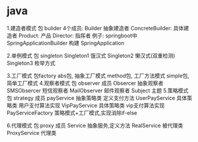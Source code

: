 # java
1.建造者模式 
    包 bulider
    4个成员:
        Builder 抽象建造者
        ConcreteBuilder: 具体建造者
        Product: 产品
        Director: 指挥者
    例子: springboot中 SpringApplicationBuilder 构建 SpringApplication

2.单例模式
    包 singleton
    Singleton1 饿汉式
    Singleton2 懒汉式(双重检测)
    Singleton3 枚举方式
    
3.工厂模式
    包factory
        abs包, 抽象工厂模式
        method包, 工厂方法模式
        simple包, 简单工厂模式
4.观察者模式
    包 observer
    成员
        Obsercer 抽象观察者
        SMSObsercer 短信观察者
        MailObserver 邮件观察者
        Subject 主题
5.策略模式
    包 strategy
    成员
        payService      抽象策略类 定义支付方法
        UserPayService  具体策略类 用户支付算法实现
        VipPayService   具体策略类 vip支付算法实现
        PayServiceFactory   策略模式+工厂模式,实现消除if-else

6.代理模式
    包 proxy
    成员
        Service         抽象服务,定义方法
        RealService     被代理类
        ProxyService    代理类
        
        